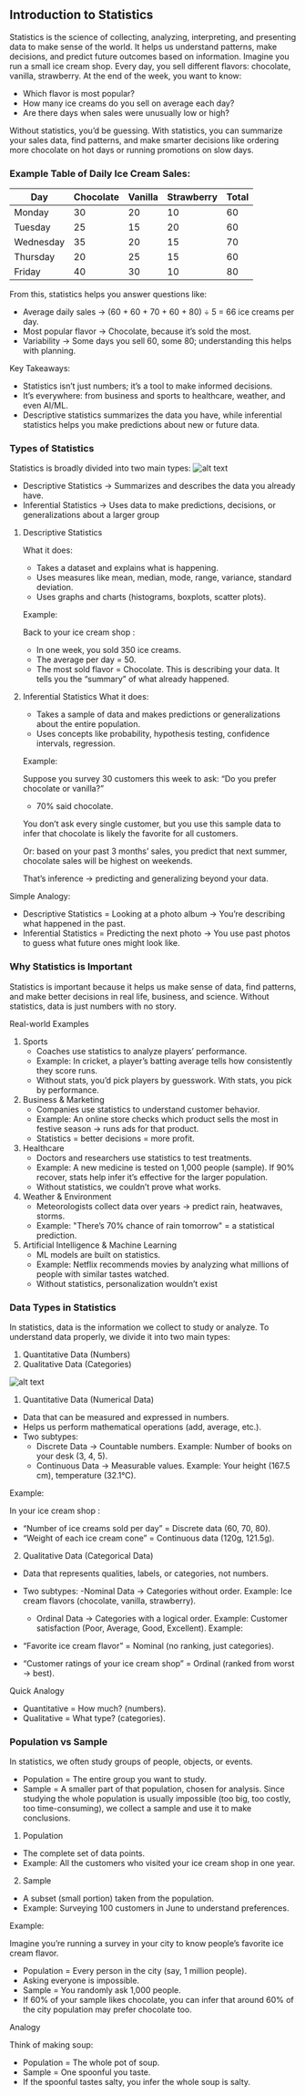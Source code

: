 ## Introduction to Statistics
Statistics is the science of collecting, analyzing, interpreting, and presenting data to make sense of the world. It helps us understand patterns, make decisions, and predict future outcomes based on information.
Imagine you run a small ice cream shop. Every day, you sell different flavors: chocolate, vanilla, strawberry. At the end of the week, you want to know:
- Which flavor is most popular?
- How many ice creams do you sell on average each day?
- Are there days when sales were unusually low or high?

Without statistics, you’d be guessing. With statistics, you can summarize your sales data, find patterns, and make smarter decisions like ordering more chocolate on hot days or running promotions on slow days.
### Example Table of Daily Ice Cream Sales:

| Day       | Chocolate | Vanilla | Strawberry | Total |
|-----------|-----------|---------|------------|-------|
| Monday    | 30        | 20      | 10         | 60    |
| Tuesday   | 25        | 15      | 20         | 60    |
| Wednesday | 35        | 20      | 15         | 70    |
| Thursday  | 20        | 25      | 15         | 60    |
| Friday    | 40        | 30      | 10         | 80    |

From this, statistics helps you answer questions like:
- Average daily sales → (60 + 60 + 70 + 60 + 80) ÷ 5 = 66 ice creams per day.
- Most popular flavor → Chocolate, because it’s sold the most.
- Variability → Some days you sell 60, some 80; understanding this helps with planning.


Key Takeaways:
- Statistics isn’t just numbers; it’s a tool to make informed decisions.
- It’s everywhere: from business and sports to healthcare, weather, and even AI/ML.
- Descriptive statistics summarizes the data you have, while inferential statistics helps you make predictions about new or future data.

### Types of Statistics
Statistics is broadly divided into two main types:
![alt text](image.png)
- Descriptive Statistics → Summarizes and describes the data you already have.
- Inferential Statistics → Uses data to make predictions, decisions, or generalizations about a larger group

1. Descriptive Statistics
   
   What it does:
   - Takes a dataset and explains what is happening.
   - Uses measures like mean, median, mode, range, variance, standard deviation.
   - Uses graphs and charts (histograms, boxplots, scatter plots).

   Example:

   Back to your ice cream shop :
   - In one week, you sold 350 ice creams.
   - The average per day = 50.
   - The most sold flavor = Chocolate.
   This is describing your data. It tells you the “summary” of what already happened.
2. Inferential Statistics
   What it does:
   - Takes a sample of data and makes predictions or generalizations about the entire population.
   - Uses concepts like probability, hypothesis testing, confidence intervals, regression.

   Example:
   
   Suppose you survey 30 customers this week to ask:
   “Do you prefer chocolate or vanilla?”
   - 70% said chocolate.
   
   You don’t ask every single customer, but you use this sample data to infer that chocolate is likely the favorite for all customers.
   
   Or: based on your past 3 months’ sales, you predict that next summer, chocolate sales will be highest on weekends.
   
   That’s inference → predicting and generalizing beyond your data.

Simple Analogy:
- Descriptive Statistics = Looking at a photo album → You’re describing what happened in the past.
- Inferential Statistics = Predicting the next photo → You use past photos to guess what future ones might look like.

### Why Statistics is Important

Statistics is important because it helps us make sense of data, find patterns, and make better decisions in real life, business, and science. Without statistics, data is just numbers with no story.

Real-world Examples
1. Sports 
   - Coaches use statistics to analyze players’ performance.
   - Example: In cricket, a player’s batting average tells how consistently they score runs.
   - Without stats, you’d pick players by guesswork. With stats, you pick by performance.
2. Business & Marketing 
   - Companies use statistics to understand customer behavior.
   - Example: An online store checks which product sells the most in festive season → runs ads for that product.
   - Statistics = better decisions = more profit.
3. Healthcare 
   - Doctors and researchers use statistics to test treatments.
   - Example: A new medicine is tested on 1,000 people (sample). If 90% recover, stats help infer it’s effective for the larger population.
   - Without statistics, we couldn’t prove what works.
4. Weather & Environment 
   - Meteorologists collect data over years → predict rain, heatwaves, storms.
   - Example: "There’s 70% chance of rain tomorrow" = a statistical prediction.
5. Artificial Intelligence & Machine Learning 
   - ML models are built on statistics.
   - Example: Netflix recommends movies by analyzing what millions of people with similar tastes watched.
   - Without statistics, personalization wouldn’t exist

### Data Types in Statistics
In statistics, data is the information we collect to study or analyze. To understand data properly, we divide it into two main types:
1.	Quantitative Data (Numbers)
2.	Qualitative Data (Categories)

![alt text](image1.png)

1. Quantitative Data (Numerical Data)
- Data that can be measured and expressed in numbers.
- Helps us perform mathematical operations (add, average, etc.).
- Two subtypes:
    - Discrete Data → Countable numbers. Example: Number of books on your desk (3, 4, 5).
    - Continuous Data → Measurable values. Example: Your height (167.5 cm), temperature (32.1°C).

Example:

In your ice cream shop :
- “Number of ice creams sold per day” = Discrete data (60, 70, 80).
- “Weight of each ice cream cone” = Continuous data (120g, 121.5g).

2. Qualitative Data (Categorical Data)
- Data that represents qualities, labels, or categories, not numbers.
- Two subtypes:
    -Nominal Data → Categories without order. Example: Ice cream flavors (chocolate, vanilla, strawberry).
    - Ordinal Data → Categories with a logical order. Example: Customer satisfaction (Poor, Average, Good, Excellent).
Example:

- “Favorite ice cream flavor” = Nominal (no ranking, just categories).
- “Customer ratings of your ice cream shop” = Ordinal (ranked from worst → best).

Quick Analogy
- Quantitative = How much? (numbers).
- Qualitative = What type? (categories).


### Population vs Sample
In statistics, we often study groups of people, objects, or events.
- Population = The entire group you want to study.
- Sample = A smaller part of that population, chosen for analysis.
Since studying the whole population is usually impossible (too big, too costly, too time-consuming), we collect a sample and use it to make conclusions.
1. Population
- The complete set of data points.
- Example: All the customers who visited your ice cream shop in one year.
2. Sample
- A subset (small portion) taken from the population.
- Example: Surveying 100 customers in June to understand preferences.

Example:

Imagine you’re running a survey in your city to know people’s favorite ice cream flavor.
- Population = Every person in the city (say, 1 million people).
- Asking everyone is impossible.
- Sample = You randomly ask 1,000 people.
- If 60% of your sample likes chocolate, you can infer that around 60% of the city population may prefer chocolate too.

Analogy

Think of making soup:
- Population = The whole pot of soup.
- Sample = One spoonful you taste.
- If the spoonful tastes salty, you infer the whole soup is salty.

